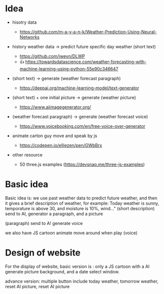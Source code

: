 # Idea

- hisotry data
    - https://github.com/m-a-y-a-n-k/Weather-Prediction-Using-Neural-Networks
- history weather data -> predict future specific day weather (short text)
    - https://github.com/jweyn/DLWP
    - 👍 https://towardsdatascience.com/weather-forecasting-with-machine-learning-using-python-55e90c346647
- (short text) -> generate (weather forecast paragraph)
    - https://deepai.org/machine-learning-model/text-generator
- (short text) + one initial picture -> generate (weather picture)
    - https://www.aiimagegenerator.org/
- (weather forecast paragraph) -> generate (weather forecast voice)
    - https://www.voicebooking.com/en/free-voice-over-generator
- animate carton guy move and speak by js
    - https://codepen.io/elliezen/pen/GWbBrx



- other resource
    - 50 three.js examples (https://devsnap.me/three-js-examples)



# Basic idea

Basic idea is: we use past weather data to predict future weather, and then it gives a brief description of weather, for example: Today weather is sunny, temporature is above 30, and moisture is 10%, wind..."
(short description) send to AI, generator a paragraph, and a picture

(paragraph) send to A! generate voice

we also have JS cartoon animate move around when play (voice)


# Design of website

For the display of website, basic version is : only a JS cartoon with a AI generate picture background, and a date select window.

advance version: multiple button include today weather, tomorrow weather, reset AI picture, reset AI picture